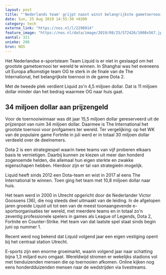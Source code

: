 ```yaml
---
layout: post
title: "'Nederlands team' grijpt naast winst belangrijkste gametoernooi (en 11 miljoen dollar)"
date: Sun, 25 Aug 2019 14:55:30 +0200
category: tech
externe_link: "https://nos.nl/l/2298914"
feature_image: "https://nos.nl/data/image/2019/08/25/572426/1008x567.jpg"
aantal: 321
unieke: 208
bron: NOS
---
```


<p>Het Nederlandse e-sportsteam Team Liquid is er niet in geslaagd om het grootste gametoernooi ter wereld te winnen. In Shanghai was het eveneens uit Europa afkomstige team OG te sterk in de finale van de The International, het belangrijkste toernooi in de game Dota 2.</p>
<p>Met de tweede plek verdient Liquid zo'n 4,5 miljoen dollar. Dat is 11 miljoen dollar minder dan het bedrag waarmee OG naar huis gaat.</p>
<h2>34 miljoen dollar aan prijzengeld</h2>
<p>Voor de toernooiwinnaar was dit jaar 15,5 miljoen dollar gereserveerd uit de prijzenpot van ruim 34 miljoen dollar. Daarmee is The International het grootste toernooi voor profgamers ter wereld. Ter vergelijking: op het WK van de populaire game Fortnite in juli werd er in totaal 30 miljoen dollar verdeeld over de deelnemers.</p>
<p>Dota 2 is een strategiespel waarin twee teams van vijf proberen elkaars basis te vernietigen. Daarbij kunnen ze kiezen uit meer dan honderd zogenoemde helden, die allemaal hun eigen sterkte en zwakke eigenschapen hebben. Hierdoor zijn er tal van strategieën mogelijk.</p>
<p>Liquid heeft sinds 2012 een Dota-team en wist in 2017 al eens The International te winnen. Toen ging het team met 10,8 miljoen dollar naar huis.</p>
<p>Het team werd in 2000 in Utrecht opgericht door de Nederlander Victor Goossens (36), die nog steeds deel uitmaakt van de leiding. In de afgelopen jaren groeide Liquid uit tot een van de meest toonaangevende e-sportsorganisaties ter wereld, met meerdere teams en in totaal zo'n zeventig professionele spelers in games als League of Legends, Dota 2, Fortnite en Counter-Strike. Het team van dat laatste spel staat sinds begin juni op nummer 1.</p>
<p>Recent werd nog bekend dat Liquid volgend jaar een eigen vestiging opent bij het centraal station Utrecht.</p>
<p>E-sports zijn een enorme groeimarkt, waarin volgend jaar naar schatting bijna 1,3 miljard euro omgaat. Wereldwijd stromen er wekelijks stadions vol met tienduizenden mensen die op toernooien afkomen. Online kijken nog eens honderdduizenden mensen naar de wedstrijden via livestreams.</p>
